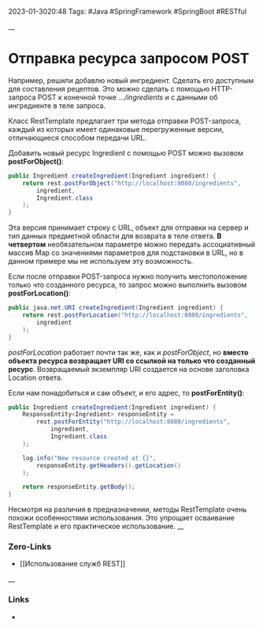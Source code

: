 2023-01-3020:48
Tags: #Java #SpringFramework #SpringBoot #RESTful 

__
# Отправка ресурса запросом POST

Например, решили добавлю новый ингредиент. Сделать его доступным для составления рецептов. Это можно сделать с помощью HTTP-запроса POST к конечной точке *.../ingredients* и с данными об ингредиенте в теле запроса. 

Класс RestTemplate предлагает три метода отправки POST-запроса, каждый из которых имеет одинаковые перегруженные версии, отличающиеся способом передачи URL.

Добавить новый ресурс Ingredient с помощью POST можно вызовом **postForObject()**:
```java
public Ingredient createIngredient(Ingredient ingredient) {
	return rest.postForObject("http://localhost:8080/ingredients",
		ingredient,
		Ingredient.class
	);
}
```
Эта версия принимает строку с URL, объект для отправки на сервер и тип данных предметной области для возврата в теле ответа. **В четвертом** необязательном параметре можно передать ассоциативный массив Map со значениями параметров для подстановки в URL, но в данном примере мы не используем эту возможность.

Если после отправки POST-запроса нужно получить местоположение только что созданного ресурса, то запрос можно выполнить вызовом **postForLocation()**:
```java
public java.net.URI createIngredient(Ingredient ingredient) {
	return rest.postForLocation("http://localhost:8080/ingredients",
		ingredient
	);
}
```
*postForLocation* работает почти так же, как и *postForObject*, но **вместо объекта ресурса возвращает URI со ссылкой на только что созданный ресурс**. Возвращаемый экземпляр URI создается на основе заголовка Location ответа. 

Если нам понадобиться и сам объект, и его адрес, то **postForEntity()**:
```java
public Ingredient createIngredient(Ingredient ingredient) {
	ResponseEntity<Ingredient> responseEntity =
		rest.postForEntity("http://localhost:8080/ingredients",
			ingredient,
			Ingredient.class
	);

	log.info("New resource created at {}",
		responseEntity.getHeaders().getLocation()
	);

	return responseEntity.getBody();
}
```

Несмотря на различия в предназначении, методы RestTemplate очень похожи особенностями использования. Это упрощает осваивание RestTemplate и его практическое использование.
__
### Zero-Links
- [[Использование служб REST]]

__
### Links
- 

